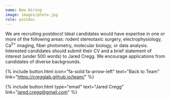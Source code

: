 ```yaml
---
name: Now Hiring
image: images/photo.jpg
role: postdoc
---
```


We are recruiting postdocs! Ideal candidates would have expertise in one or more of the following areas: rodent stereotaxic surgery, electrophysiology, Ca<sup>2+</sup> imaging, fiber photometry, molecular biology, or data analysis. Interested candidates should submit their CV and a brief statement of interest (under 500 words) to Jared Cregg. We encourage applications from candidates of diverse backgrounds.

{% include button.html icon="fa-solid fa-arrow-left" text="Back to Team" link="https://cregglab.github.io/team/" %}

{%
  include button.html
  type="email"
  text="Jared Cregg"
  link="jared.cregg@gmail.com"
%}
